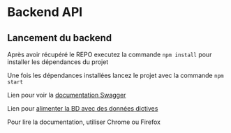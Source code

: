 # Backend API

## Lancement du backend

Après avoir récupéré le REPO executez la commande `npm install` pour installer les dépendances du projet

Une fois les dépendances installées lancez le projet avec la commande `npm start`

Lien pour voir la
[documentation Swagger](http://localhost:5678/api-docs/)

Lien pour
[alimenter la BD avec des données dictives ](http://localhost:5678/api/products/seed)

Pour lire la documentation, utiliser Chrome ou Firefox
